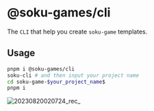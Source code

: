 # @soku-games/cli

The `CLI` that help you create `soku-game` templates.

## Usage
```sh
pnpm i @soku-games/cli
soku-cli # and then input your project name
cd soku-game-$your_project_name$
pnpm i
```

![20230820020724_rec_](https://github.com/Board-Game-Bot/soku-games/assets/84608230/4e1ef0ea-062a-4ea4-a11d-85c4fc158ccb)
